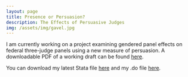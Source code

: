 ```yaml
---
layout: page
title: Presence or Persuasion?
description: The Effects of Persuasive Judges
img: /assets/img/gavel.jpg
---
```


I am currently working on a project examining gendered panel effects on federal three-judge panels using a new measure of persuasion. A downloadable PDF of a working draft can be found <a href="/assets/presence or persuasion.pdf">here</a>.

You can download my latest Stata file <a href="/assets/panel.dta">here</a> and my .do file <a href="/assets/data1.do">here</a>.
